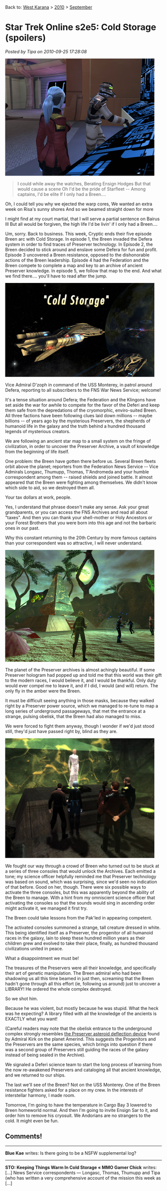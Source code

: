 Back to: [West Karana](/posts/westkarana.md) > [2010](/posts/2010/westkarana.md) > [September](./westkarana.md)
# Star Trek Online s2e5: Cold Storage (spoilers)

*Posted by Tipa on 2010-09-25 17:28:08*

[![](../../../uploads/2010/09/GameClient-2010-09-25-17-08-23-68.jpg "A Breen is still a Breen")](../../../uploads/2010/09/GameClient-2010-09-25-17-08-23-68.jpg)


> I could while away the watches, Berating Ensign Hodges
But that would cause a scene
Oh I'd be the pride of Starfleet -- Among captains, I'd be elite
If I only had a Breen....

Oh, I could tell you why we ejected the warp cores,
We wanted an extra week on Risa's sunny shores
And so we beamed straight down for more

I might find at my court martial, that I will serve a partial
sentence on Bairus III
But all would be forgiven, the high life I'd be livin'
if I only had a Breen....




Um, sorry. Back to business. This week, Cryptic ends their five episode Breen arc with Cold Storage. In episode 1, the Breen invaded the Defera system in order to find traces of Preserver technology. In Episode 2, the Breen decided to stick around and enslave some Defera for fun and profit. Episode 3 uncovered a Breen resistance, opposed to the dishonorable actions of the Breen leadership. Episode 4 had the Federation and the Breen compete to complete a map and key to an archive of ancient Preserver knowledge. In episode 5, we follow that map to the end. And what we find there.... you'll have to read after the jump.


[![](../../../uploads/2010/09/GameClient-2010-09-25-13-42-06-72.jpg "Cold Storage")](../../../uploads/2010/09/GameClient-2010-09-25-13-42-06-72.jpg)

Vice Admiral D'zoph in command of the USS Monterey, in patrol around Defera, reporting to all subscribers to the FNS War News Service; welcome!

It's a tense situation around Defera; the Federation and the Klingons have set aside the war for awhile to compete for the favor of the Deferi and keep them safe from the depredations of the cryomorphic, enviro-suited Breen. All three factions have been following clues laid down millions -- maybe billions -- of years ago by the mysterious Preservers, the shepherds of humanoid life in the galaxy and the truth behind a hundred thousand legends of mysterious creators.

We are following an ancient star map to a small system on the fringe of civilization, in order to uncover the Preserver Archive, a vault of knowledge from the beginning of life itself.

One problem: the Breen have gotten there before us. Several Breen fleets orbit above the planet; reporters from the Federation News Service -- Vice Admirals Longasc, Thumupp, Thomas, T'Andromeda and your humble correspondent among them -- raised shields and joined battle. It almost appeared that the Breen were fighting among themselves. We didn't know which side to aid, so we destroyed them all.

Your tax dollars at work, people.

Yes, I understand that phrase doesn't make any sense. Ask your great grandparents, or you can access the FNS Archives and read all about "taxes". And then you can thank your shell-mother or Holy Ancestors or your Forest Brothers that you were born into this age and not the barbaric ones in our past.

Why this constant returning to the 20th Century by more famous captains than your correspondent was so attractive, I will never understand.

[![](../../../uploads/2010/09/GameClient-2010-09-25-14-00-47-77.jpg "The Preserver Obelisk")](../../../uploads/2010/09/GameClient-2010-09-25-14-00-47-77.jpg)

The planet of the Preserver archives is almost achingly beautiful. If some Preserver hologram had popped up and told me that this world was their gift to the modern races, I would believe it, and I would be thankful. Only duty would ever compel me to leave it, and if I did, I would (and will) return. The only fly in the amber were the Breen.

It must be difficult seeing anything in those masks, because they walked right by a Preserver power source, which we managed to re-tune to map a long series of underground passageways, that met the entrance at a strange, pulsing obelisk, that the Breen had also managed to miss.

We were forced to fight them anyway, though I wonder if we'd just stood still, they'd just have passed right by, blind as they are.

[![](../../../uploads/2010/09/GameClient-2010-09-25-14-13-24-51.jpg "A Live Preserver!")](../../../uploads/2010/09/GameClient-2010-09-25-14-13-24-51.jpg)

We fought our way through a crowd of Breen who turned out to be stuck at a series of three consoles that would unlock the Archives. Each emitted a tone; my science officer helpfully reminded me that Preserver technology was based on sound, which was surprising, since we'd seen no indication of that before. Good on her, though. There were six possible ways to activate the three consoles, but this was apparently beyond the ability of the Breen to manage. With a hint from my omniscient science officer that activating the consoles so that the sounds would sing in ascending order might activate it, we managed it first try.

The Breen could take lessons from the Pak'led in appearing competent.

The activated consoles summoned a strange, tall creature dressed in white. This being identified itself as a Preserver, the progenitor of all humanoid races in the galaxy, lain to sleep these hundred million years as their children grew and evolved to take their place, finally, as hundred thousand civilizations united in peace.

What a disappointment we must be!

The treasures of the Preservers were all their knowledge, and specifically their art of genetic manipulation. The Breen admiral who had been shadowing us all this time beamed in just then, screaming that the Breen hadn't gone through all this effort (ie, following us around) just to uncover a LIBRARY! He ordered the whole complex destroyed.

So we shot him.

Because he was violent, but mostly because he was stupid. What the heck was he expecting? A library filled with all the knowledge of the ancients is EXACTLY what you want!

(Careful readers may note that the obelisk entrance to the underground complex strongly resembles [the Preserver asteroid deflection device](http://memory-alpha.org/wiki/The_Paradise_Syndrome_(episode)) found by Admiral Kirk on the planet Amerind. This suggests the Progenitors and the Preservers are the same species, which brings into question if there was a second group of Preservers still guiding the races of the galaxy instead of being sealed in the Archive).

We signaled a Deferi science team to start the long process of learning from the now re-awakened Preservers and cataloging all that ancient knowledge, and we returned to our ships.

The last we'll see of the Breen? Not on the USS Monterey. One of the Breen resistance fighters asked for a place on my crew. In the interests of interstellar harmony, I made room.

Tomorrow, I'm going to have the temperature in Cargo Bay 3 lowered to Breen homeworld normal. And then I'm going to invite Ensign Sar to it, and order him to remove his cryosuit. We Andorians are no strangers to the cold. It might even be fun.

## Comments!

---

**Blue Kae** writes: Is there going to be a NSFW supplemental log?

---

**STO: Keeping Things Warm In Cold Storage &laquo; MMO Gamer Chick** writes: [...] News Service correspondents — Longasc, Thomas, Thumupp and Tipa (who has written a very comprehensive account of the mission this week as [...]


